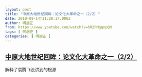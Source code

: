 ```yaml
---
layout: post
title: "中原大地世纪回眸：论文化大革命之一（2/2）"
date: 2010-09-14T11:20:17.000Z
author: 明居正
from: https://www.youtube.com/watch?v=hR2FMgqnpQM
tags: [ 明居正 ]
categories: [ 明居正 ]
---
```

<!--1284463217000-->
[中原大地世纪回眸：论文化大革命之一（2/2）](https://www.youtube.com/watch?v=hR2FMgqnpQM)
------

<div>
解释了袁腾飞没讲到的根源
</div>
